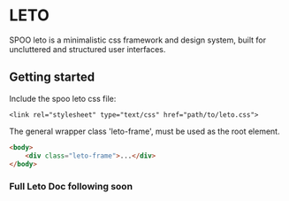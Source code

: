 # LETO 

SPOO leto is a minimalistic css framework and design system, built for uncluttered and structured user interfaces.

## Getting started

Include the spoo leto css file:

`<link rel="stylesheet" type="text/css" href="path/to/leto.css">`

The general wrapper class 'leto-frame', must be used as the root element.

```HTML
<body>
    <div class="leto-frame">...</div>
</body>
```

### Full Leto Doc following soon